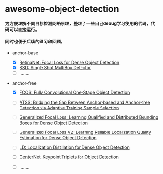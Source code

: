 # awesome-object-detection
#### 为方便理解不同目标检测网络原理，整理了一些自己debug学习使用的代码，代码可以直接运行。
#### 同时也便于后续的温习和回顾。

* anchor-base

  * [x] [RetinaNet: Focal Loss for Dense Object Detection](https://arxiv.org/abs/1708.02002v2) 
  * [x] [SSD: Single Shot MultiBox Detector](https://arxiv.org/abs/1512.02325v5)
  * [ ] ........
  
* anchor-free

  * [x] [FCOS: Fully Convolutional One-Stage Object Detection](https://arxiv.org/abs/1904.01355v5)
    
  * [ ] [ATSS: Bridging the Gap Between Anchor-based and Anchor-free Detection via Adaptive Training Sample Selection](https://arxiv.org/abs/1912.02424v4)
  
  * [ ] [Generalized Focal Loss: Learning Qualified and Distributed Bounding Boxes for Dense Object Detection](https://proceedings.neurips.cc//paper/2020/file/f0bda020d2470f2e74990a07a607ebd9-Paper.pdf)
  
  * [ ] [Generalized Focal Loss V2: Learning Reliable Localization Quality Estimation for Dense Object Detection](https://openaccess.thecvf.com/content/CVPR2021/papers/Li_Generalized_Focal_Loss_V2_Learning_Reliable_Localization_Quality_Estimation_for_CVPR_2021_paper.pdf)
  
  * [ ] [LD: Localization Distillation for Dense Object Detection](https://arxiv.org/abs/2102.12252)
    
  * [ ] [CenterNet: Keypoint Triplets for Object Detection](https://arxiv.org/abs/1904.08189v3)
    
  * [ ] ........
    
    

